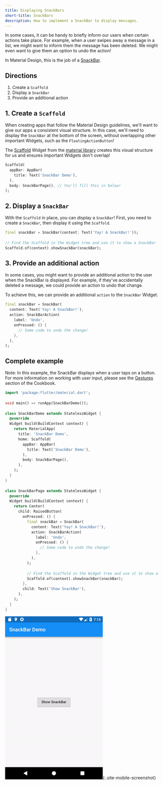 ```yaml
---
title: Displaying SnackBars
short-title: SnackBars
description: How to implement a SnackBar to display messages.
---
```


In some cases, it can be handy to briefly inform our users when certain actions
take place. For example, when a user swipes away a message in a list, we might
want to inform them the message has been deleted. We might even want to give
them an option to undo the action!

In Material Design, this is the job of a
[SnackBar](https://docs.flutter.io/flutter/material/SnackBar-class.html).

## Directions

  1. Create a `Scaffold`
  2. Display a `SnackBar`
  3. Provide an additional action

## 1. Create a `Scaffold`

When creating apps that follow the Material Design guidelines, we'll want to
give our apps a consistent visual structure. In this case, we'll need to display
the `SnackBar` at the bottom of the screen, without overlapping other important
Widgets, such as the `FloatingActionButton`!

The [Scaffold](https://docs.flutter.io/flutter/material/Scaffold-class.html)
Widget from the
[material library](https://docs.flutter.io/flutter/material/material-library.html)
creates this visual structure for us and ensures important Widgets don't
overlap!

<!-- skip -->
```dart
Scaffold(
  appBar: AppBar(
    title: Text('SnackBar Demo'),
  ),
  body: SnackBarPage(), // You'll fill this in below!
);
```

## 2. Display a `SnackBar`

With the `Scaffold` in place, you can display a `SnackBar`! First, you need to
create a `SnackBar`, then display it using the `Scaffold`.

<!-- skip -->
```dart
final snackBar = SnackBar(content: Text('Yay! A SnackBar!'));

// Find the Scaffold in the Widget tree and use it to show a SnackBar
Scaffold.of(context).showSnackBar(snackBar);
```

## 3. Provide an additional action

In some cases, you might want to provide an additional action to the user when
the SnackBar is displayed. For example, if they've accidentally deleted a
message, we could provide an action to undo that change.

To achieve this, we can provide an additional `action` to the `SnackBar` Widget.

```dart
final snackBar = SnackBar(
  content: Text('Yay! A SnackBar!'),
  action: SnackBarAction(
    label: 'Undo',
    onPressed: () {
      // Some code to undo the change!
    },
  ),
);
```

## Complete example

Note: In this example, the SnackBar displays when a user taps on a button. For
more information on working with user input, please see the
[Gestures](/docs/cookbook/#gestures) section of the Cookbook.

```dart
import 'package:flutter/material.dart';

void main() => runApp(SnackBarDemo());

class SnackBarDemo extends StatelessWidget {
  @override
  Widget build(BuildContext context) {
    return MaterialApp(
      title: 'SnackBar Demo',
      home: Scaffold(
        appBar: AppBar(
          title: Text('SnackBar Demo'),
        ),
        body: SnackBarPage(),
      ),
    );
  }
}

class SnackBarPage extends StatelessWidget {
  @override
  Widget build(BuildContext context) {
    return Center(
      child: RaisedButton(
        onPressed: () {
          final snackBar = SnackBar(
            content: Text('Yay! A SnackBar!'),
            action: SnackBarAction(
              label: 'Undo',
              onPressed: () {
                // Some code to undo the change!
              },
            ),
          );

          // Find the Scaffold in the Widget tree and use it to show a SnackBar!
          Scaffold.of(context).showSnackBar(snackBar);
        },
        child: Text('Show SnackBar'),
      ),
    );
  }
}
```

![SnackBar Demo](/images/cookbook/snackbar.gif){:.site-mobile-screenshot}
